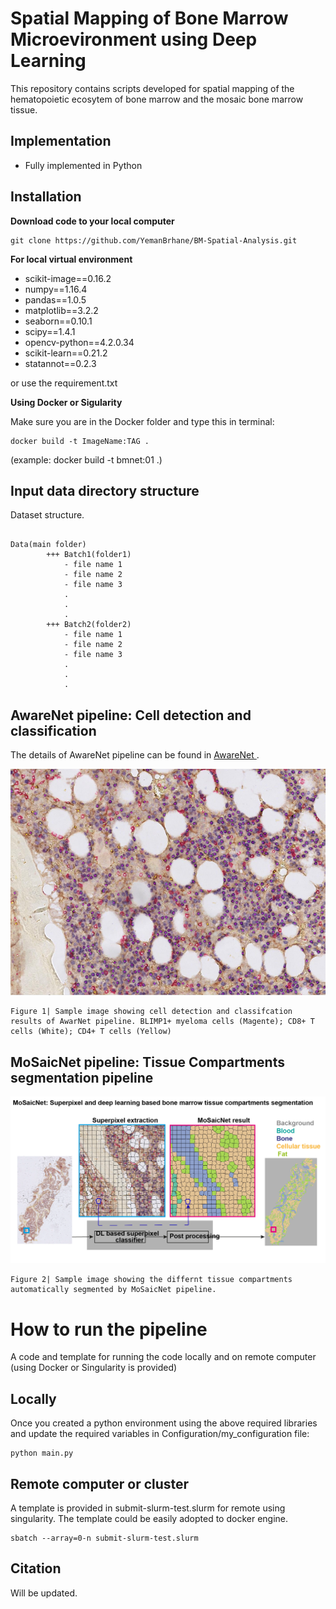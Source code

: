 # Spatial Mapping of Bone Marrow Microevironment using Deep Learning

This repository contains scripts developed for spatial mapping of the hematopoietic ecosytem of bone marrow and 
the mosaic bone marrow tissue.

## Implementation
- Fully implemented in Python


## Installation
**Download code to your local computer**
```
git clone https://github.com/YemanBrhane/BM-Spatial-Analysis.git
```
**For local virtual environment**
- scikit-image==0.16.2
- numpy==1.16.4
- pandas==1.0.5
- matplotlib==3.2.2
- seaborn==0.10.1
- scipy==1.4.1
- opencv-python==4.2.0.34
- scikit-learn==0.21.2
- statannot==0.2.3

or use the requirement.txt

**Using Docker or Sigularity**

Make sure you are in the Docker folder and type this in terminal:
```
docker build -t ImageName:TAG .  
```
(example: docker build -t bmnet:01 .)


## Input data directory structure
Dataset structure.
```

Data(main folder)
		+++ Batch1(folder1)
			- file name 1
			- file name 2
			- file name 3
			.
			.
			.
		+++ Batch2(folder2)
			- file name 1
			- file name 2
			- file name 3
			.
			.
			.
```

## AwareNet pipeline: Cell detection and classification

The details of AwareNet pipeline can be found in <a href="https://github.com/YemanBrhane/AwareNet"> AwareNet </a>.

![AwareNet output sample image](Images/cdcc.png)
```
Figure 1| Sample image showing cell detection and classifcation results of AwarNet pipeline. BLIMP1+ myeloma cells (Magente); CD8+ T cells (White); CD4+ T cells (Yellow)
```

## MoSaicNet pipeline: Tissue Compartments segmentation pipeline
![MoSaicNet output sample image](Images/mosaicNet.png)
```
Figure 2| Sample image showing the differnt tissue compartments automatically segmented by MoSaicNet pipeline. 
```

# How to run the pipeline
A code and template for running the code locally and on remote computer (using Docker or Singularity is provided)

## Locally
Once you created a python environment using the above required libraries and update the required variables in Configuration/my_configuration file:
```
python main.py
```
## Remote computer or cluster
A template is provided in submit-slurm-test.slurm for remote using singularity. The template could be easily adopted to docker engine.
```
sbatch --array=0-n submit-slurm-test.slurm
```

## Citation

Will be updated.